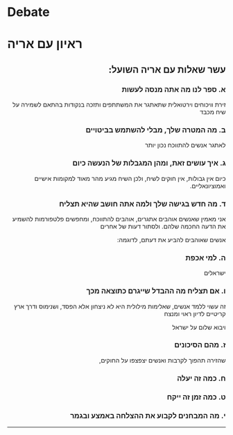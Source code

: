 # Debate


# ראיון עם אריה
<article dir=rtl>

<!-- ##### ערב טוב ואיתנו היום בעין -->
## עשר שאלות עם אריה השועל:


<!-- 
##### ערב טוב אריה
#### ערב טוב

אתה יכול לקרוא לי גם
   מר שועל

##### whatever
 -->

### א. ספר לנו מה אתה מנסה לעשות

זירת וויכוחים וירטואלית
שתאתגר את המשתתפים
ותזכה בנקודות בהתאם
לשמירה על שיח מכבד

### ב. מה המטרה שלך, מבלי להשתמש בביטויים

לאתגר אנשים להתווכח נכון יותר

### ג.  איך עושים זאת, ומהן המגבלות של הנעשה כיום
 כיום אין גבולות, אין חוקים לשיח, ולכן השיח מגיע מהר מאוד למקומות אישיים ואמוציונאליים.

### ד. מה חדש בגישה שלך ולמה אתה חושב שהיא תצליח
אני מאמין שאנשים אוהבים אתגרים, אוהבים להתווכח, ומחפשים פלטפורמות להשמיע את הדעה החכמה שלהם. ולסתור דעות של אחרים

אנשים שאוהבים להביע את דעתם, לדוגמה:

### ה. למי אכפת
ישראלים 

### ו. אם תצליח מה ההבדל שייגרם כתוצאה מכך
זה עשוי ללמד אנשים, שאלימות מילולית היא לא ניצחון אלא הפסד, ושנימוס ודרך ארץ קריטיים לדיון ראוי ומנצח

ויבוא שלום על ישראל

### ז. מהם הסיכונים
שהזירה תהפוך לקרבות ואנשים יצפצפו על החוקים,


### ח. כמה זה יעלה

### ט. כמה זמן זה ייקח

### י. מה המבחנים לקבוע את ההצלחה באמצע ובגמר

---


